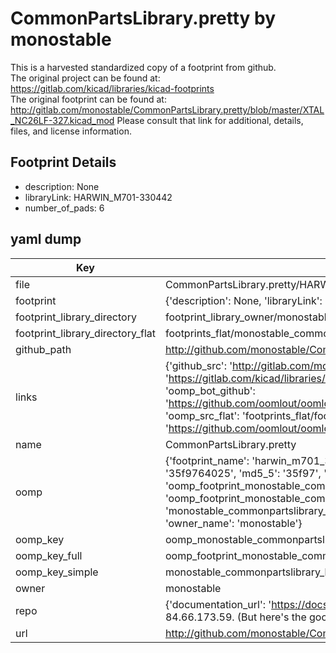 # CommonPartsLibrary.pretty by monostable  
This is a harvested standardized copy of a footprint from github.  
The original project can be found at:  
https://gitlab.com/kicad/libraries/kicad-footprints  
The original footprint can be found at:
http://gitlab.com/monostable/CommonPartsLibrary.pretty/blob/master/XTAL_NC26LF-327.kicad_mod
Please consult that link for additional, details, files, and license information.  
## Footprint Details
* description: None  
* libraryLink: HARWIN_M701-330442  
* number_of_pads: 6  
## yaml dump  
| Key | Value |  
| --- | --- |  
| file | CommonPartsLibrary.pretty/HARWIN_M701-330442.kicad_mod |  
| footprint | {'description': None, 'libraryLink': 'HARWIN_M701-330442', 'number_of_pads': 6} |  
| footprint_library_directory | footprint_library_owner/monostable_CommonPartsLibrary.pretty |  
| footprint_library_directory_flat | footprints_flat/monostable_commonpartslibrary_harwin_m701_330442/working |  
| github_path | http://github.com/monostable/CommonPartsLibrary.pretty/blob/master/HARWIN_M701-330442.kicad_mod |  
| links | {'github_src': 'http://gitlab.com/monostable/CommonPartsLibrary.pretty/blob/master/XTAL_NC26LF-327.kicad_mod', 'github_src_repo': 'https://gitlab.com/kicad/libraries/kicad-footprints', 'oomp_bot': 'footprints/monostable_commonpartslibrary_harwin_m701_330442/working', 'oomp_bot_github': 'https://github.com/oomlout/oomlout_oomp_footprint_bot/tree/main/footprints/monostable_commonpartslibrary_harwin_m701_330442/working', 'oomp_src_flat': 'footprints_flat/footprints_flat/monostable_commonpartslibrary_harwin_m701_330442/working', 'oomp_src_flat_github': 'https://github.com/oomlout/oomlout_oomp_footprint_src/tree/main/footprints_flat/monostable_commonpartslibrary_harwin_m701_330442/working'} |  
| name | CommonPartsLibrary.pretty |  
| oomp | {'footprint_name': 'harwin_m701_330442', 'library_name': 'commonpartslibrary', 'md5': '35f9764025f06066142763fda3a2c924', 'md5_10': '35f9764025', 'md5_5': '35f97', 'md5_6': '35f976', 'oomp_key': 'oomp_monostable_commonpartslibrary_harwin_m701_330442', 'oomp_key_extra': 'oomp_footprint_monostable_commonpartslibrary_harwin_m701_330442', 'oomp_key_full': 'oomp_footprint_monostable_commonpartslibrary_harwin_m701_330442_35f976', 'oomp_key_simple': 'monostable_commonpartslibrary_harwin_m701_330442', 'original_filename': 'CommonPartsLibrary.pretty/HARWIN_M701-330442.kicad_mod', 'owner_name': 'monostable'} |  
| oomp_key | oomp_monostable_commonpartslibrary_harwin_m701_330442 |  
| oomp_key_full | oomp_footprint_monostable_commonpartslibrary_harwin_m701_330442 |  
| oomp_key_simple | monostable_commonpartslibrary_harwin_m701_330442 |  
| owner | monostable |  
| repo | {'documentation_url': 'https://docs.github.com/rest/overview/resources-in-the-rest-api#rate-limiting', 'message': "API rate limit exceeded for 84.66.173.59. (But here's the good news: Authenticated requests get a higher rate limit. Check out the documentation for more details.)"} |  
| url | http://github.com/monostable/CommonPartsLibrary.pretty |  


